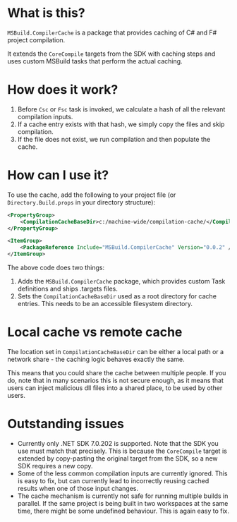 ﻿# What is this?
`MSBuild.CompilerCache` is a package that provides caching of C# and F# project compilation.

It extends the `CoreCompile` targets from the SDK with caching steps and uses custom MSBuild tasks that perform the actual caching.

# How does it work?
1. Before `Csc` or `Fsc` task is invoked, we calculate a hash of all the relevant compilation inputs.
2. If a cache entry exists with that hash, we simply copy the files and skip compilation.
3. If the file does not exist, we run compilation and then populate the cache.

# How can I use it?

To use the cache, add the following to your project file (or `Directory.Build.props` in your directory structure):
```xml
<PropertyGroup>
    <CompilationCacheBaseDir>c:/machine-wide/compilation-cache/</CompilationCacheBaseDir>
</PropertyGroup>

<ItemGroup>
    <PackageReference Include="MSBuild.CompilerCache" Version="0.0.2" />
</ItemGroup>
```
The above code does two things:
1. Adds the `MSBuild.CompilerCache` package, which provides custom Task definitions and ships .targets files.
2. Sets the `CompilationCacheBaseDir` used as a root directory for cache entries. This needs to be an accessible filesystem directory.

# Local cache vs remote cache
The location set in `CompilationCacheBaseDir` can be either a local path or a network share - the caching logic behaves exactly the same.

This means that you could share the cache between multiple people.
If you do, note that in many scenarios this is not secure enough, as it means that users can inject malicious dll files into a shared place, to be used by other users.

# Outstanding issues
- Currently only .NET SDK 7.0.202 is supported. Note that the SDK you use must match that precisely. This is because the `CoreCompile` target is extended by copy-pasting the original target from the SDK, so a new SDK requires a new copy.
- Some of the less common compilation inputs are currently ignored. This is easy to fix, but can currently lead to incorrectly reusing cached results when one of those input changes.
- The cache mechanism is currently not safe for running multiple builds in parallel. If the same project is being built in two workspaces at the same time, there might be some undefined behaviour. This is again easy to fix.
